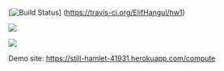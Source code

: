 [![Build Status](https://travis-ci.org/ElifHangul/hw1.svg?branch=master)]
(https://travis-ci.org/ElifHangul/hw1) 


<a href="https://codeclimate.com/github/ElifHangul/hw1"><img src="https://codeclimate.com/github/ElifHangul/hw1/badges/issue_count.svg" /></a>


<a href="https://codeclimate.com/github/ElifHangul/hw1"><img src="https://codeclimate.com/github/ElifHangul/hw1/badges/gpa.svg" /></a>


Demo site: https://still-hamlet-41931.herokuapp.com/compute
